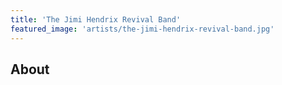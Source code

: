 ```yaml
---
title: 'The Jimi Hendrix Revival Band'
featured_image: 'artists/the-jimi-hendrix-revival-band.jpg'
---
```


## About


